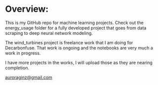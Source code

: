 

# Overview:

This is my  GitHub repo for machine learning projects. Check out the energy_usage folder for a fully developed project that goes from data scraping to deep neural network modeling.

The wind_turbines project is freelance work that I am doing for Decarbonfuse. That work is ongoing and the notebooks are very much a work in progress.

I have more projects in the works, I will upload those as they are nearing completion. 

auroraginz@gmail.com
